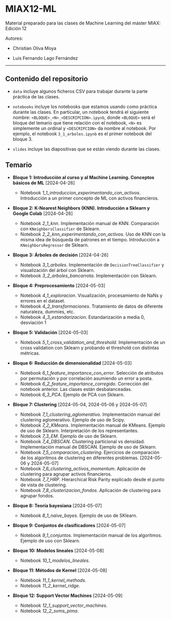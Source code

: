 # MIAX12-ML

Material preparado para las clases de Machine Learning del máster MIAX: Edición 12

Autores:

* Christian Oliva Moya

* Luis Fernando Lago Fernández

<hr>

## Contenido del repositorio

* `data` incluye algunos ficheros CSV para trabajar durante la parte práctica de las clases.

* `notebooks` incluye los notebooks que estamos usando como práctica durante las clases. En particular, un notebook tendrá el siguiente nombre: `<BLOQUE>_<N>_<DESCRIPCION>.ipynb`, donde `<BLOQUE>` será el bloque del temario que tiene relación con el notebook, `<N>` es simplemente un ordinal y `<DESCRIPCION>` da nombre al notebook. Por ejemplo, el notebook `3_1_arboles.ipynb` es el primer notebook del bloque 3.

* `slides` incluye las diapositivas que se están viendo durante las clases.

## Temario

* **Bloque 1: Introducción al curso y al Machine Learning. Conceptos básicos de ML** [2024-04-26]
  * Notebook *1_1_introduccion_experimentando_con_activos*. Introducción a un primer concepto de ML con activos financieros.

* **Bloque 2: K-Nearest Neighbors (KNN). Introducción a Sklearn y Google Colab** [2024-04-26]
  * Notebook *2_1_knn*. Implementación manual de KNN. Comparación con `KNeighborsClassifier` de Sklearn.
  * Notebook *2_2_knn_experimentando_con_activos*. Uso de KNN con la misma idea de búsqueda de patrones en el tiempo. Introducción a `KNeighborsRegressor` de Sklearn.

* **Bloque 3: Árboles de decisión** [2024-04-26]
  * Notebook *3_1_arboles*. Implementación de `DecisionTreeClassifier` y visualización del árbol con Sklearn.
  * Notebook *3_2_arboles_bancarrota*. Implementación con Sklearn.
 
* **Bloque 4: Preprocesamiento** [2024-05-03]
  * Notebook *4_1_exploracion*. Visualización, procesamiento de NaNs y errores en el dataset.
  * Notebook *4_2_transformaciones*. Tratamiento de datos de diferente naturaleza, dummies, etc.
  * Notebook *4_3_estandarizacion*. Estandarización a media 0, desviación 1

* **Bloque 5: Validación** [2024-05-03]
  * Notebook *5_1_cross_validation_and_threshold*. Implementación de un cross validation con Sklearn y probando el threshold con distintas métricas.
 
* **Bloque 6: Reducción de dimensionalidad** [2024-05-03]
  * Notebook *6_1_feature_importance_con_error*. Selección de atributos por permutación y por correlación asumiendo un error a posta.
  * Notebook *6_2_feature_importance_corregido*. Corrección del notebook anterior. Las clases están desbalanceadas.
  * Notebook *6_3_PCA*. Ejemplo de PCA con Sklearn.
 
* **Bloque 7: Clustering** [2024-05-04, 2024-05-06 y 2024-05-07]
  * Notebook *7_1_clustering_aglomerativo*. Implementación manual del clustering aglomerativo. Ejemplo de uso de Scipy.
  * Notebook *7_2_KMeans*. Implementación manual de KMeans. Ejemplo de uso de Sklearn. Interpretación de los representantes.
  * Notebook *7_3_EM*. Ejemplo de uso de Sklearn.
  * Notebook *7_4_DBSCAN*. Clustering particional vs densidad. Implementación manual de DBSCAN. Ejemplo de uso de Sklearn.
  * Notebook *7_5_comparacion_clustering*. Ejercicios de comparación de los algoritmos de clustering en diferentes problemas.
    [2024-05-06 y 2024-05-07]
  * Notebook *7_6_clustering_activos_momentum*. Aplicación de clustering para agrupar activos financieros.
  * Notebook *7_7_HRP*. Hierarchical Risk Parity explicado desde el punto de vista de clustering.
  * Notebook *7_8_clusterizacion_fondos*. Aplicación de clustering para agrupar fondos.
 
* **Bloque 8: Teoría bayesiana** [2024-05-07]
  * Notebook *8_1_naive_bayes*. Ejemplo de uso de SKlearn.
    
* **Bloque 9: Conjuntos de clasificadores** [2024-05-07]
  * Notebook *9_1_conjuntos*. Implementación manual de los algoritmos. Ejemplo de uso con Sklearn.
 
* **Bloque 10: Modelos lineales** [2024-05-08]
  * Notebook *10_1_modelos_lineales*.
    
* **Bloque 11: Métodos de Kernel** [2024-05-08]
  * Notebook *11_1_kernel_methods*.
  * Notebook *11_2_kernel_ridge*.
 
* **Bloque 12: Support Vector Machines** [2024-05-09]
  * Notebook *12_1_support_vector_machines*.
  * Notebook *12_2_svms_pima*.
